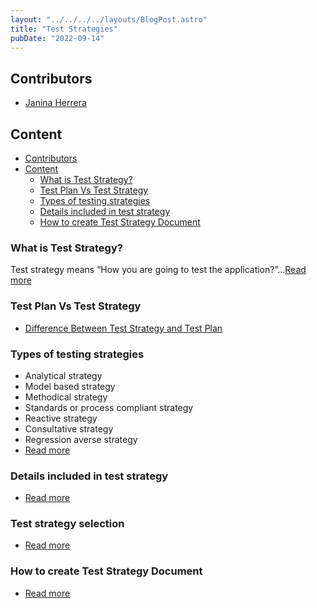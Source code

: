```yaml
---
layout: "../../../../layouts/BlogPost.astro"
title: "Test Strategies"
pubDate: "2022-09-14"
---
```

## Contributors

- [Janina Herrera](https://github.com/janinatatiana)

## Content

- [Contributors](#contributors)
- [Content](#content)
  - [What is Test Strategy?](#what-is-test-strategy)
  - [Test Plan Vs Test Strategy](#test-plan-vs-test-strategy)
  - [Types of testing strategies](#types-of-testing-strategies)
  - [Details included in test strategy](#details-included-in-test-strategy)
  - [How to create Test Strategy Document](#how-to-create-test-strategy-document)

### What is Test Strategy?

Test strategy means “How you are going to test the application?”...[Read more](https://www.softwaretestinghelp.com/writing-test-strategy-document-template/#What_is_a_Test_Strategy/)

### Test Plan Vs Test Strategy

- [Difference Between Test Strategy and Test Plan](https://www.guru99.com/test-plan-v-s-test-strategy.html)

### Types of testing strategies

- Analytical strategy
- Model based strategy
- Methodical strategy
- Standards or process compliant strategy
- Reactive strategy
- Consultative strategy
- Regression averse strategy
- [Read more](http://tryqa.com/what-is-test-strategy-types-of-strategies-with-examples/)

### Details included in test strategy

- [Read more](http://tryqa.com/what-is-test-strategy-types-of-strategies-with-examples/#details_included_in_test_strategy)

### Test strategy selection

- [Read more](http://tryqa.com/what-is-test-strategy-types-of-strategies-with-examples/#test_strategy_selection)

### How to create Test Strategy Document

- [Read more](https://www.guru99.com/how-to-create-test-strategy-document.html)
